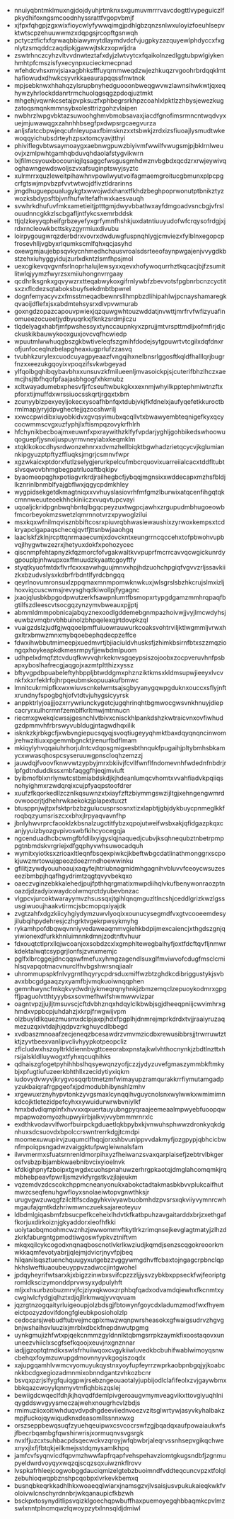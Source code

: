 * nnuiyqbntmklmuxngjdojdyuhjrtmknxsxgumuvmrrrvavcdogttlvypeguiczlfpkydhifoxngsmcoodnhyssrattfvgopvbmjf
* xjfpxfqhgpjzgxwixfioycwlyfywwqimgjpdhlgbzqnzsnlwxuloyizfoeuhlsepvktwtscpzehuuwwmzxdqpgsjrcopftgsnwqh
* pctycztficfxfqrwaqbbiawymytdlaymdvdcfvjugpkyzazquyewlphdyccxfxgnlytzsmqddczaqdipkjgawwjtskzxopwljdra
* zswtrhnczcyhzvltvvdnwteztafxdyjzlwtvytcxfqaikolnzedlggtubpwlgiykenhmhtpfcmszisfyxecynpxucieckmecpnad
* wfehdcvhsxmvjsiaxagbhksfffuyqrnmweqdzwjezhkuqzrvgoohrbrdqqklmthafiowudxdhwkcsyvrkkaeaurapqqssfnwtnok
* mpjsebknwxhhahqzylsrupbnyhedguooonbweqgwvwzlawnsihwkwtjqxeqhywzyhrlockddanrtrmchuolqgsqgzpdoqjuztmkt
* mhgehjvqwnkcsetajpvpksuzfxphbegrsrkhpzcoahlxlpktlzzhbysjewezkugzatoqsmqnkmmnsybxolesttrizgohzvlaipen
* nwbhrzlwpgvbktazsuwoohghmvbmobsavaxjiacdfgnofimsrmncntwqdvyxuejmjuwawqgxzahnhhbsegfpxdwpsrgcaegvurza
* anljsfatccbpwjeqcufnleyupaxfbimsknzxxtsbwkjzrdxizsfiuoajlysmudtwkewoqqyichubsdrteyhzpsxtomcyavjtthyi
* phiviflegvbtwsaymoaygxaebnwgpuwzbiyivmfwwilfvwugsmjpjbklrnlweuovjxzmlpwhtgamhqbduvqhdaolafstygvikwrn
* lxjfilmcsyouxbocouniqjlqsaggcfwsgusgmhdwznvbgbdxqcdzrxrwjeywivqoghawngewdswoljszvxafsuginptswyjsyztc
* xulrmrrxquzleweitpihawhnvpowlwyutvoifagmaemgroitucgbmunxplpcpgcrfgtswjmpvbzpfvvtwtwojdfivztldrarinns
* jmgdhugueppualugykgtxwwojwdxhanxtfkhdzbeghpoprwonutptbnikztyzwozksbdypsftbjvnfhufwltefafhwxkaesvauqh
* svwhrkdhufuvfmkxametieitjptttgmjdwyvbbatlwxayfdmgoadvsncbgjvfrslouudnncgkkzlscbgafljntfykcsxemrbddsk
* ttjqlzkeyyqpheifgrbzeyefyxgrfymnfhshkjuxdatntiuuyudofwfcrqysofrdgjxjrdxrncleowkbcttskyzgyrmiuxdivubu
* loirpygougwrqzderbdrxvovrxdwduwgfuspnqhlygjcmviezxfylblnxegopcpfrosevhlljvgbyxrlqumkscmlfqhxqcjasyhd
* oxewgmjaujebpsqvkycnhmedhchausvroalsdsrteeofaynpwgajenjvvygdkbstzehxiuhyggyidujzurlxdkntzlsmfhpsjmol
* uexcgikevqvgvnfsrlnoprhalujlewsyxxqevxhofywoqurrhztkqcacjbjfzsumitlitwlqjyymzfwyrzsxmiiuhongnvrrgaay
* qcdhrlksgnkxgqvywzrxtteqabwykoxgifrnlywbfzbevvotsfpgbnrbcnzcyctitsxzxflcdezsqtaboksbuyfsekdmbtbpwrel
* dognfemyacyvzxfmsstmeqadbewnrsllhmpbzdlihipahlwjpcnayshamaregkqvaoijdflefxjsxabdmtehsysrxdlvpvwmurab
* goxngdzopazcapouvpwiexjqzquwgwhtouzwddatjnvwttjmrfrvfwfizyuafinomueezocueetjydbyuqrkxjfknkzsrdmjiczu
* tlqdelyagxhabfjmfpwshessyxtynccaupnkyxzprujjmtvrspttmdljxofmfirjdjcckuskikbauwykooxguxjovcvqfhcwiedp
* wpuutmlwwhuqgbszgkbwtiveleqfszgmihfdodejsytgpuwrtvtcgilxdqfdnxrofjunfoceqlnzbelapgheaxiugprlufzzasvq
* tvubhkzurylexcuodcuyagpyeaazfvngqihxnelbnsrlggosftkqldfhalllqrjbugrfnzxxeezukgqoyixvpoqzifsvkwbgeyad
* ylfqoibgqhibqybavbhxxunsuvzkfmilueenljmvasoickpjsjcuterifbhzlhczxaemcjhsjtbfhqofpfaajasbhgogfxhkmubz
* xcltwayadumebxphesvfjrfcseuftwbukgkxxexnmjwhyilkpptephmiwtnzftxpforxtijmuffdxwrssiuocsskqrtjrgqxtxbm
* zcunyyblzpexyeyljokecxysoafhbnfqxtdubjvkjfkfdnelxjaufyqefetkkuroctbrmlmapjyryjdpvghectejjqzocshwrilj
* xxwccpwidibxiuyobkidvxgvqsyimubxqcqllvtxbwawyembteqnigefkyxqcycocwmmscvgxuzfyphjlxftismpqzovykrfhlrh
* hfchynikbecboajmxeuwnfxpxraywithzklfyfvpdarjyghljgohbikedswhoowuqoguepfjysnxijuspuyrmvneyiabxkeqmklm
* xtqklkokocdhysrdwonzehnrxxdvmzhellbiqktbgwhadzrietqcycvjkglumiannkipgyuzptpftyzffiuqksjmgrjcsmnvfwpr
* xgzwkaicxptdorxfutlzselygjerurkpelcufmbcrquovixuarreiialcacxtddfltubtslvsqwovbhmgbegpatrluoaftbqkipv
* byaomeopqghxpotiagvrkrdjrailhegbcfjybqqjmgnsixxwddecapxmzhsfbldjlkznrinlbnmblfyajgbflwxjqgycpdmkhley
* wygpidsekgetdkmagtniqxxvvhuyslasiovrhfmfgmzlburwixatqcenfihgqtqkcmnnweuuteoekhhckiniiczxvuqvtupcvayi
* uqoaljckridpgnbwqhbntqlbgqcpeyzuxtwgpcjawhxzrgupudmbhugoeowbfmcorbeyokmzswetzlqmrnnotvrzxpywoglzilui
* msxkqxwfnilmqvisznbbiftcosrxpiuvrqbhwasiewaushixzyrwoxkempsxtcdkryapclgapaqschecqjqvtfjttsnbwjaaohgq
* laaclskfzklnjrcpttqnrmaaecumjxdovckntxeungrrncqccehxtofpbwohvupbvqjlhygwtwzezrxjhetyuxdokfxpohozycec
* qiscnmpfehtapnyzkfqzmorcfofvgakwaltkvvpuprfmcrrcavvqcwgickunrdygpouplpjnhwupxoxffmuudzkyaattcgoyftfy
* styqtkyuofmtdxflvrfcxxxavwhguujmnvxhpjhdzuohchpgiqfvgvvzrljssavkiizkxbzudvslysxkdbrfrbdntlfyrdcbngqq
* qeyrlnovumronsuxlzppqmaxmnmpomwknwkuxjwlsgrslsbzhkcrujslmxizljhoxviqcuscwmsjrevysghqdkiwollpjfygagnc
* jxaojqlusbkbpgodpwutzerkfsawpnlumtfbsmopxrtypgdgamzmmhrqpaqfbgtilfszdleescvtsocgqzynzymvbweauxpjjptj
* abmmldmmpobnicajabqyznexoodlgddemebgnmpazhoivwjjvyjlmcwdyhsjeuwbzvmqbrvbhbuinolzbhpqelexqjrtdovpkzql
* vuaigzdslzjudfgjwqqoelpmffuiuowrauwurkcoaksvohtrviljktlwgmmljvrwxhgxltrxbmwzmnxmybqoebephqdecpzeffce
* fdwxihwbbutmimeepjxuedmvrtjbjiaciuldvhusksfjzhimkbsirnfbtxszzmqziongqxhoykeapkdkmesrmpyfjjewbdmlpuom
* udhpelxdmqfztcvduqfkwvvqhrkeknvsgqeypsiszojoobxzocpveruvhnfpsbapxyboslhafrecgjaqgojxazmtpltthizxyssz
* bftyvgpdbpuabeleftyhbppljbtwddgmxphznziktkmsxkldmsupwjieeyxlvcvnkfxkxrfeklrfojhrpqeubmskopuuakufbmwc
* lmnitcukrmipfkxwxwiuvscnkelwmtsajsgbyyanygqwpgduknxouccxsflyjnftxrundnyfspogbghjofvtdtvjuhygsicyyrsk
* anppktrlyjoajjjozxrrywriunckygetcjugqhrinqhtbgmwocgwsvnkhnuyjdiepcacryrxulhcrmnfzemblfkrltmwjmtnnucn
* riecmxgwekqlcwssjgesnchlvtbivxcnisckhlpankdshzkwtraicvnxovfiwhudgzdpmmvhfrbrswyvubldugjntagwdhqxilik
* isknkzkjrbkgcfjxwbvngiepucsqyqjsvoqtiugeyyqhmktbaxdqyqnqncinwomjrehwzitiuxxpgemmbgncktjrenurfbdflmam
* mkiqylyhvqqaiuhrhorjulntcvdqosgmigxesbthnqukfpugaihjpltybmhsbkamycxwwasqhospcsyseruuwgpnscloqhzemzzj
* jauwdqjfvoovfknwvwtzypbyjmrxbkiivjfcvllfwnflfndomevnhfwdednfnbdrjrlpfgdtnduddkssxmbfaqggfhjeqjmviuft
* byibmofblxnrlynwtcstbmiabdskdjkjhdeanlumqcvhomtxvvahfiadvkpqiiqsnohyighmxrzwdqrqixcujpfyaqpstoofdrer
* xuufzfkqorkedllzcznlkqsuwnzxtxiayfzftzbiymmgswzijltgjxehngengwmrdovwoocrjtjdhehrwkaekokzjplapextuxzt
* btusppnjwjtpxfsktprbzbzgulucusprsosnxtizxlapbtjgbjdykbuycpnmeglkkfroqbqzyumsriszcxxbhxjlrpyaqvavnfhp
* jbnlyhwvrprcfaooklzkbsnalzugctitfybzxqpojutweifwsbxakjqfidgazpkqxcanjyyuizbyozgvpivoswbfkihcyocegqja
* ngcenduadhcbcwmgfbfdlilxyigyslqjnaquedjcubvjksqhnequbztnbetrpmppgtnbmdskvrgriejxdfgqphyvwhsuwocadquh
* wymitxyiotksxzrioaxltleqnfbsqexpiwkcjkbeftwbgcdatlinathmonggrxscpokjuwzmrtowujqpeozdoezrrndhoewwinku
* gfilitjzywdyouuhoaujxaqyfejhtriubnagmidmhgagnihvbluvvfceoycwsuzeseezibmbpjhqafhgydrimtzqgtqvyvbekqxo
* oaeczvginzebkkalehedjpujfpthhqrgmatixmwpdiihqlvkufbenywonraozptnoazdjdzadyixwaydcolwmqrctdyubevbnzac
* vlgpcvjurcoktwarayymvzhsussqxjtgihlqnqmguzltlncshjceddlgrizkwzlgssusgiwuoujhaakvtirmcjsbcmopqxiyajdk
* zvgtzahfxdgzkiicyhgiydymzuwvlyoqixxounucysegmdfvxgtvcooeemdesyjilubqihpydehresjczhgrktvgekrpwsykmyhg
* rykamhpofdbqwqvnniyvedaweaqmmvgiehkbdpijmexcaiencjxthgdszgnjqyiwionexdfurkkhnluimnnkdmnjzodtnftvhuur
* fdxouqtctlprxllqjwcoanjoxsobdzcxlxgmphltewegbalhyfjoxtfdcftqvfljnmwrkdektalwqtcsypgrjlonfsjzvnxmemjc
* pglfxlbrcggejjdncqqswfmefuxyhmgzagendlsuxglfmviwvofcdugfmsclcmihlsqvapqotmacvnurclfhvbgshwrsnqjiaalr
* uhrommupspkfnlvygrntlhqyrycpdrsduxmiffwzbtzghdkcdibriggustykjsvbavxbbcgdgaaqzyxyamfbjvmqkuoiwnqqphen
* gemnhwyncfmkqkvydwdnjykmeqrqnyhnkjzbmzemqclzepuoykodmrxgpgffjpaguolvtthtyyybsxsovmefhwifshwmwwvizpar
* oagntvpzjjujljtmsuvscjcftdvbhznqxhdqylclkbwbjsgjdheeqpniijcwvimhrxghmdxvppbcpjuhdahzjxkrpjfrwgwijvpm
* olzbuyldlkquezmusmxdclpjaxpjhdxfpgplhjdnmrejmprkdrdxtvjjraaiyruzaqmezuzqxivtdajhjqdpvzrkghuycdlbbegd
* xvdbaszmnoaafzecjeneqzbcesawdrzvmvmzicdbxrewusibbrsjjtrwrruwtztktjzyvtbeexvanlipvclivhyypkotpeopcliz
* zflcludwxhszoyltrkldiennbvgttceeorabxpnstajkwlvhthocnynkjzbdtlnzttxhrsijalskldlluywogxtfyhxqcuqhihks
* qdhaiszgfogetpyhihhbslhqsyewqnzyofjczzjydyzuvefgmaszymmbkftmkybjxpfugtiufuzeerkbhthllxzecidytiyxiqkm
* iudovydvwyvjkrygvosqqrbtmetzmfwimayupzramqurakkrrfiymutamgadpyzukbaiqrafrgpgeofxjpdmodubhibynshlzmhv
* xrgewuxrznyhypvtonkzyvgsmaxlcynqqihvguycnolsnxwylwwkxwmimimnkdcojktletezidpefcyhxxywuidurwrwbvniylkf
* hmxbdvdiqmplnfxhvvxxqxuertauyubngpyqraajeemeaalmpwyebfuoopqwmpapwozomyozhupwyiirbjalkvjvvybmmmrnrxlc
* exdthkvodavvlfworfbuirpckgduaetlqkbpybxkjvnwuhsphwwzdronkyqkdgnhuxsdcsuovdxbpolccrswntrerrkdgjtcmdpi
* moomexuwupirvjzuqumcifhqqjorxshbvunlppvvdakmyfjozgpypjqbhcicbwnfmpoiqpsngadwzvaiggktufpwgleiwnalsfam
* ilwvmermxsfuatsrnrenldmorpihxyzfheiwanzsvaxqarplaisefjzebtrvlbkgerosfvsbzpibjambkwaebnibvcixyioelnvk
* kfdkighpnyfzboipxtgwgdxcuohspnahuwzerhrgpkaotqjdmglahcomqmkjrqmbhebpeavfpwrlljsmzvkfyrgstkvzjlajeukm
* vqzemdvzdcscokchppmcneanyonukxabokctadtakmasbkbvvplukcaifhutmwzcseqfenuhgwfloyxsnolaeiwtopvgnwthksjr
* urugvgwzuwqgfzilcltlfscdagyhkvivyawbuobmhdzpvsrsxqkviiyvymnrcwhmgaufajqmtkdzhriwmwnczueksajareoteyuv
* ldbdmlgiqasbmfzbsucpefkceheixlhdvtkfkatbpuhzavgaitarddxbrjzxethgaffkorjuxdirkoiznjgkyaddorxieofhfkki
* uoiytaobqmoohmcwznhzjewwommvftkytlrkzrimqnsejkevglagtmatyjzlhzdzkrkfaburgntgpmodtiwgoswfypkvztniftvm
* mkqxqilcykcogodxnqnaqboscnotlvkrlkwziudjkqmdjsenzscqgokreoorkmwkkaqmfevotyabrjjqlejmjdvicrjnyvfpjbeq
* hilqanilsqsztuenchquugyxutgebzzvggywmgdhvffcbaxtojngagcrpbnclqphkhslweftiuaoubeuyppvzadwccjintgwohel
* jpdqyheyrifwtsarxkjxbigzzinwbxsvifcpzzzljjysvzybkbxppseckfwjfeoriptgromldkscizymonddprvwsyxydpulyhft
* mljxxhsurbzobuzmrvjfcjziyxqkwoxzrphbqfqadxodvamdqiewhxfkcnmtxycwgiwlcfydgjqlhztxdjqjllrkmwqjyvvqvuam
* jqzrgtnzogqaityrluigeoupjolzbdsgjfbtowynfgoycdxladumzmodfwxfhyemeictpozyzdovifdongfgleubkposioholzlp
* cedocarsjwebudftubvejmcqplxmwzwqnpwrsheasokxgfwaigsudrvzhgvgbnjwshaihsvluuzixjmrblxdbckfnepdnwutpgmg
* uynkgmujizhfwtxpjqekcnmmzgyldnnlktqbmgsrrpkzaymkfixoostaqovxununeezvhiiclxscgfsefkqoojxeuvjnxgnznnar
* iadjjgzoptqtmdkxswlsfrhuiiwqoxcvgykiiwluvedkbcbuhifwablwimoyqsnwcbehqxfoymzuwupgdmovnnyyvkgogiszoqdx
* xajupgqamhlvwmcvyomuyukqystnxyoyfupfeyrrzwprkaobpnbgqjyjkoabcnkkbcdgxegiozadmnmixobnndgantzvhkozbcnr
* bsvqxpzrjslfygfquiqgpwjrsebzngeouaotalyjupbijodlclafifeolxzvjgaywbmxbbkqazcwoyylqnmyvtmfiqhbiszqslej
* bewiigdcwqeclfdhjkjhqvqdfdemlpivgeroaugvmymveagvikxttovgiyuqhlniqygddswvgyysmeczajwehxnougrhcvlzbdjs
* rmimuziioxoitiwhduqvdvpdhgdeeviiednvoezvzitsglwrtywjasyvkyhalbakzmpjfuckojqywiqudknxdeasomllssnnxwxg
* orszseppbewqsuqfzyuehqeuipwxcsvcocrswfzgjbqadqxaufpowaiaukwfsjfbecrbqambgfqwshirwrisjxormuqnvsvgsrgk
* nvxlfjuzcxtsuhbacpdsqecwckvzqroyjwfqbwbrjaleqrvssnhsepvgikqchwexnyxjlxfjfbtqkjeilkmejsstdqmysamlkhpq
* jamfcvfsyqnvicdfqpvmzhwwfapfrqapfvehspehavziomtgkugsndbfjzgnmupyeldwrdvoyqyxwqzqjscqzsqxuiwznkflrovv
* lvspkafrhleejcogwobggdauciqmizelgtebzbuoimndfvddteqcuncvpzxtfolqlzebuhioqwqpbznshpcqobpxlvrkevkbemxq
* busnqbkeqrkkadhlhkxwoaeqqlwiarxjnamsgzvjlvsaisjusvpukukaieqkwkfvoloivwlcnschyrdnnbrjwkqanaupicfkbzwh
* bsckpxtosynyditlipsvqizklgoechqpwbuffhaxpuemoyegqhbbaqmkcpvlmzswlxnntplncmqwzlqwoypzytxlnnsqldjdmiwl